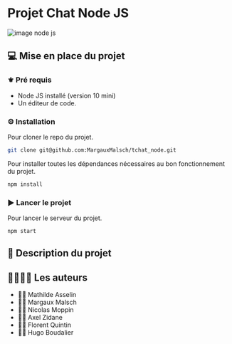 # Projet Chat Node JS

![image node js](https://upload.wikimedia.org/wikipedia/commons/thumb/d/d9/Node.js_logo.svg/1200px-Node.js_logo.svg.png)

## :computer: Mise en place du projet

### :fleur_de_lis: Pré requis
- Node JS installé (version 10 mini)
- Un éditeur de code. 

### :gear: Installation

Pour cloner le repo du projet. 
```bash
git clone git@github.com:MargauxMalsch/tchat_node.git 
``` 

Pour installer toutes les dépendances nécessaires au bon fonctionnement du projet. 
```bash
npm install
```  

### :arrow_forward: Lancer le projet

Pour lancer le serveur du projet.
```bash
npm start 
``` 

## :scroll: Description du projet

## :family_man_woman_girl_boy: Les auteurs

- :deaf_woman: Mathilde Asselin
- :deaf_woman: Margaux Malsch
- :deaf_man: Nicolas Moppin
- :deaf_man: Axel Zidane
- :deaf_man: Florent Quintin
- :deaf_man: Hugo Boudalier



